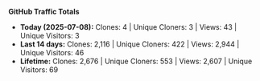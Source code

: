 
**GitHub Traffic Totals**

- **Today (2025-07-08):** Clones: 4 | Unique Cloners: 3 | Views: 43 | Unique Visitors: 3
- **Last 14 days:** Clones: 2,116 | Unique Cloners: 422 | Views: 2,944 | Unique Visitors: 46
- **Lifetime:** Clones: 2,676 | Unique Cloners: 553 | Views: 2,607 | Unique Visitors: 69
